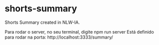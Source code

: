 # shorts-summary

Shorts Summary created in NLW-IA.

Para rodar o server, no seu terminal, digite npm run server
Está definido para rodar na porta: http://localhost:3333/summary/
